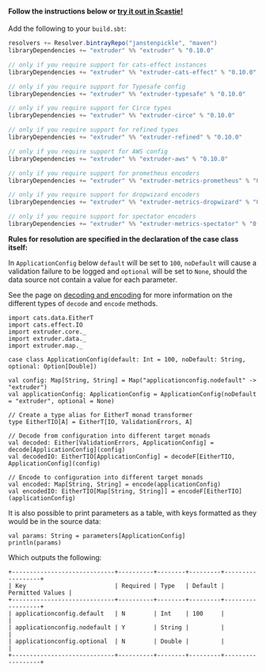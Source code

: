 #### Follow the instructions below or [try it out in Scastie!](https://scastie.scala-lang.org/janstenpickle/ozr3LrFpRdyDUqXio3RGtA/1)

Add the following to your `build.sbt`:
```scala
resolvers += Resolver.bintrayRepo("janstenpickle", "maven")
libraryDependencies += "extruder" %% "extruder" % "0.10.0"

// only if you require support for cats-effect instances
libraryDependencies += "extruder" %% "extruder-cats-effect" % "0.10.0"

// only if you require support for Typesafe config
libraryDependencies += "extruder" %% "extruder-typesafe" % "0.10.0"

// only if you require support for Circe types
libraryDependencies += "extruder" %% "extruder-circe" % "0.10.0"

// only if you require support for refined types
libraryDependencies += "extruder" %% "extruder-refined" % "0.10.0"

// only if you require support for AWS config
libraryDependencies += "extruder" %% "extruder-aws" % "0.10.0"

// only if you require support for prometheus encoders
libraryDependencies += "extruder" %% "extruder-metrics-prometheus" % "0.10.0"

// only if you require support for dropwizard encoders
libraryDependencies += "extruder" %% "extruder-metrics-dropwizard" % "0.10.0"

// only if you require support for spectator encoders
libraryDependencies += "extruder" %% "extruder-metrics-spectator" % "0.10.0"
```

**Rules for resolution are specified in the declaration of the case class itself:**

In `ApplicationConfig` below `default` will be set to `100`, `noDefault` will cause a validation failure to be logged and `optional` will be set to `None`, should the data source not contain a value for each parameter.

See the page on [decoding and encoding](decode_encode.html) for more information on the different types of `decode` and `encode` methods.

```tut:silent
import cats.data.EitherT
import cats.effect.IO
import extruder.core._
import extruder.data._
import extruder.map._

case class ApplicationConfig(default: Int = 100, noDefault: String, optional: Option[Double])

val config: Map[String, String] = Map("applicationconfig.nodefault" -> "extruder")
val applicationConfig: ApplicationConfig = ApplicationConfig(noDefault = "extruder", optional = None)

// Create a type alias for EitherT monad transformer
type EitherTIO[A] = EitherT[IO, ValidationErrors, A]

// Decode from configuration into different target monads
val decoded: Either[ValidationErrors, ApplicationConfig] = decode[ApplicationConfig](config)
val decodedIO: EitherTIO[ApplicationConfig] = decodeF[EitherTIO, ApplicationConfig](config)

// Encode to configuration into different target monads
val encoded: Map[String, String] = encode(applicationConfig)
val encodedIO: EitherTIO[Map[String, String]] = encodeF[EitherTIO](applicationConfig)
```

It is also possible to print parameters as a table, with keys formatted as they would be in the source data:

```
val params: String = parameters[ApplicationConfig]
println(params)
```
Which outputs the following:
```
+-----------------------------+----------+--------+---------+------------------+
| Key                         | Required | Type   | Default | Permitted Values |
+-----------------------------+----------+--------+---------+------------------+
| applicationconfig.default   | N        | Int    | 100     |                  |
| applicationconfig.nodefault | Y        | String |         |                  |
| applicationconfig.optional  | N        | Double |         |                  |
+-----------------------------+----------+--------+---------+------------------+
```
